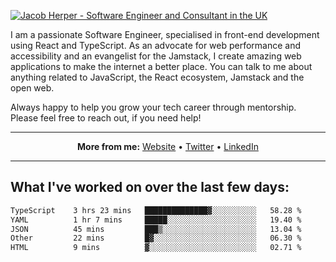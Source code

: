 [![Jacob Herper - Software Engineer and Consultant in the UK](https://res.cloudinary.com/jacobherper/image/upload/v1641506277/gh-image.png)](https://jacobherper.com/)

I am a passionate Software Engineer, specialised in front-end development using React and TypeScript. As an advocate for web performance and accessibility and an evangelist for the Jamstack, I create amazing web applications to make the internet a better place. You can talk to me about anything related to JavaScript, the React ecosystem, Jamstack and the open web.

Always happy to help you grow your tech career through mentorship. Please feel free to reach out, if you need help!

---

<p align="center">
  <strong>More from me:</strong> 
  <a href="https://jacobherper.com/">Website</a> •
  <a href="https://twitter.com/intent/follow?screen_name=jakeherp&tw_p=followbutton">Twitter</a> •
  <a href="https://www.linkedin.com/in/jacobherper/">LinkedIn</a>
</p>

---

## What I've worked on over the last few days:

<!--START_SECTION:waka-->

```txt
TypeScript    3 hrs 23 mins   ██████████████▓░░░░░░░░░░   58.28 %
YAML          1 hr 7 mins     █████░░░░░░░░░░░░░░░░░░░░   19.40 %
JSON          45 mins         ███▒░░░░░░░░░░░░░░░░░░░░░   13.04 %
Other         22 mins         █▓░░░░░░░░░░░░░░░░░░░░░░░   06.30 %
HTML          9 mins          ▓░░░░░░░░░░░░░░░░░░░░░░░░   02.71 %
```

<!--END_SECTION:waka-->
